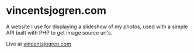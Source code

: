 # vincentsjogren.com

A website I use for displaying a slideshow of my photos, used with a simple API built with PHP to get image source url's.

Live at [vincentsjogren.com](https://vincentsjogren.com)
